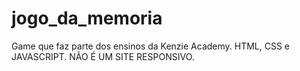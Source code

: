 # jogo_da_memoria
Game que faz parte dos ensinos da Kenzie Academy. HTML, CSS e JAVASCRIPT. NÃO É UM SITE RESPONSIVO.
